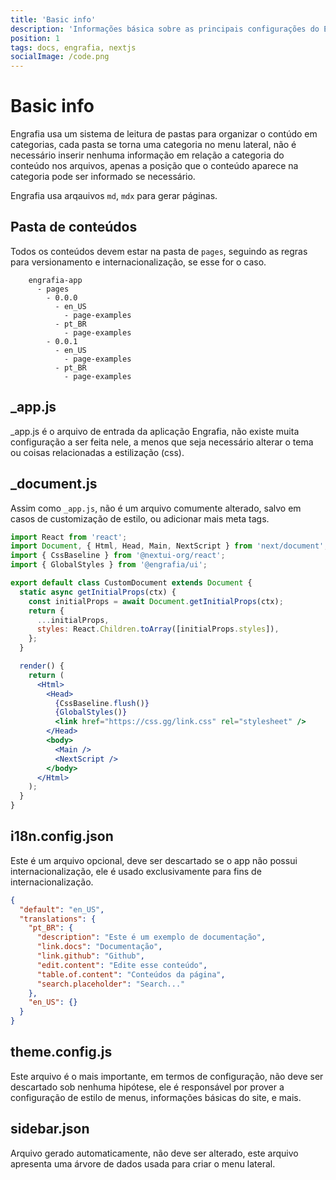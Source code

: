 ```yaml
---
title: 'Basic info'
description: 'Informações básica sobre as principais configurações do Engrafia.'
position: 1
tags: docs, engrafia, nextjs
socialImage: /code.png
---
```


# Basic info

Engrafia usa um sistema de leitura de pastas para organizar o contúdo em categorias, cada pasta se torna uma categoria no menu lateral, não é necessário inserir nenhuma informação em relação a categoria do conteúdo nos arquivos, apenas a posição que o conteúdo aparece na categoria pode ser informado se necessário.

Engrafia usa arqauivos `md`, `mdx` para gerar páginas.

## Pasta de conteúdos

Todos os conteúdos devem estar na pasta de `pages`, seguindo as regras para versionamento e internacionalização, se esse for o caso.

```mdx
    engrafia-app
      - pages
        - 0.0.0
          - en_US
            - page-examples
          - pt_BR
            - page-examples
        - 0.0.1
          - en_US
            - page-examples
          - pt_BR
            - page-examples
```

## \_app.js

\_app.js é o arquivo de entrada da aplicação Engrafia, não existe muita configuração a ser feita nele, a menos que seja necessário alterar o tema ou coisas relacionadas a estilização (css).

## \_document.js

Assim como `_app.js`, não é um arquivo comumente alterado, salvo em casos de customização de estilo, ou adicionar mais meta tags.

```jsx
import React from 'react';
import Document, { Html, Head, Main, NextScript } from 'next/document';
import { CssBaseline } from '@nextui-org/react';
import { GlobalStyles } from '@engrafia/ui';

export default class CustomDocument extends Document {
  static async getInitialProps(ctx) {
    const initialProps = await Document.getInitialProps(ctx);
    return {
      ...initialProps,
      styles: React.Children.toArray([initialProps.styles]),
    };
  }

  render() {
    return (
      <Html>
        <Head>
          {CssBaseline.flush()}
          {GlobalStyles()}
          <link href="https://css.gg/link.css" rel="stylesheet" />
        </Head>
        <body>
          <Main />
          <NextScript />
        </body>
      </Html>
    );
  }
}
```

## i18n.config.json

Este é um arquivo opcional, deve ser descartado se o app não possui internacionalização, ele é usado exclusivamente para fins de internacionalização.

```json
{
  "default": "en_US",
  "translations": {
    "pt_BR": {
      "description": "Este é um exemplo de documentação",
      "link.docs": "Documentação",
      "link.github": "Github",
      "edit.content": "Edite esse conteúdo",
      "table.of.content": "Conteúdos da página",
      "search.placeholder": "Search..."
    },
    "en_US": {}
  }
}
```

## theme.config.js

Este arquivo é o mais importante, em termos de configuração, não deve ser descartado sob nenhuma hipótese, ele é responsável por prover a configuração de estilo de menus, informações básicas do site, e mais.

## sidebar.json

Arquivo gerado automaticamente, não deve ser alterado, este arquivo apresenta uma árvore de dados usada para criar o menu lateral.
